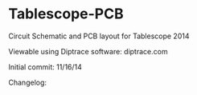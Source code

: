 Tablescope-PCB
==============

Circuit Schematic and PCB layout for Tablescope 2014

Viewable using Diptrace software: diptrace.com

Initial commit: 11/16/14

Changelog:
